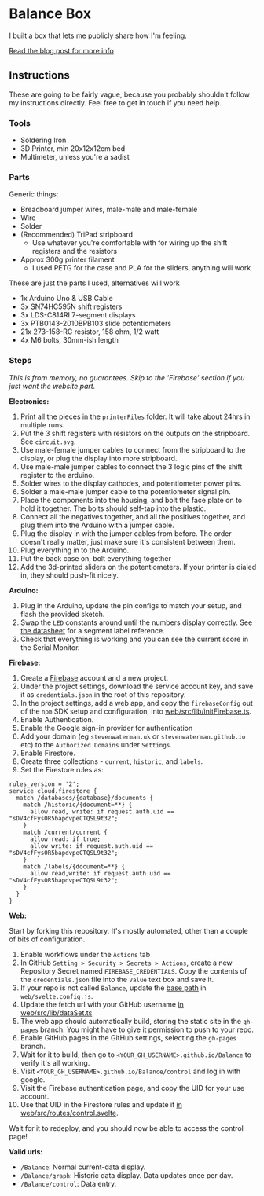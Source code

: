 # Balance Box

I built a box that lets me publicly share how I'm feeling.

[Read the blog post for more info](https://stevenwaterman.uk/balance-box)

## Instructions

These are going to be fairly vague, because you probably shouldn't follow my instructions directly.
Feel free to get in touch if you need help.

### Tools

- Soldering Iron
- 3D Printer, min 20x12x12cm bed
- Multimeter, unless you're a sadist

### Parts

Generic things:

- Breadboard jumper wires, male-male and male-female
- Wire
- Solder
- (Recommended) TriPad stripboard
  - Use whatever you're comfortable with for wiring up the shift registers and the resistors
- Approx 300g printer filament
  - I used PETG for the case and PLA for the sliders, anything will work

These are just the parts I used, alternatives will work

- 1x Arduino Uno & USB Cable
- 3x SN74HC595N shift registers
- 3x LDS-C814RI 7-segment displays
- 3x PTB0143-2010BPB103 slide potentiometers
- 21x 273-158-RC resistor, 158 ohm, 1/2 watt
- 4x M6 bolts, 30mm-ish length

### Steps

*This is from memory, no guarantees. Skip to the 'Firebase' section if you just want the website part.*

**Electronics:**

1. Print all the pieces in the `printerFiles` folder. It will take about 24hrs in multiple runs.
1. Put the 3 shift registers with resistors on the outputs on the stripboard. See `circuit.svg`.
1. Use male-female jumper cables to connect from the stripboard to the display, or plug the display into more stripboard.
1. Use male-male jumper cables to connect the 3 logic pins of the shift register to the arduino.
1. Solder wires to the display cathodes, and potentiometer power pins.
1. Solder a male-male jumper cable to the potentiometer signal pin.
1. Place the components into the housing, and bolt the face plate on to hold it together. The bolts should self-tap into the plastic.
1. Connect all the negatives together, and all the positives together, and plug them into the Arduino with a jumper cable.
1. Plug the display in with the jumper cables from before. The order doesn't really matter, just make sure it's consistent between them.
1. Plug everything in to the Arduino.
1. Put the back case on, bolt everything together
1. Add the 3d-printed sliders on the potentiometers. If your printer is dialed in, they should push-fit nicely.

**Arduino:**

1. Plug in the Arduino, update the pin configs to match your setup, and flash the provided sketch.
1. Swap the `LED` constants around until the numbers display correctly. See [the datasheet](https://eu.mouser.com/datasheet/2/244/LUMX_S_A0001418642_1-2551748.pdf) for a segment label reference.
1. Check that everything is working and you can see the current score in the Serial Monitor.

**Firebase:**

1. Create a [Firebase](https://console.firebase.google.com/) account and a new project.
1. Under the project settings, download the service account key, and save it as `credentials.json` in the root of this repository.
1. In the project settings, add a web app, and copy the `firebaseConfig` out of the `npm` SDK setup and configuration, into [web/src/lib/initFirebase.ts](https://github.com/stevenwaterman/Balance/blob/03ef952fb352bc81930753e494502babe5fda147/web/src/lib/initFirebase.ts#L14).
1. Enable Authentication.
1. Enable the Google sign-in provider for authentication
1. Add your domain (eg `stevenwaterman.uk` or `stevenwaterman.github.io` etc) to the `Authorized Domains` under `Settings`.
1. Enable Firestore.
1. Create three collections - `current`, `historic`, and `labels`.
1. Set the Firestore rules as:

```
rules_version = '2';
service cloud.firestore {
  match /databases/{database}/documents {
  	match /historic/{document=**} {
      allow read, write: if request.auth.uid == "sDV4cfFys0R5bapdvpeCTQSL9t32";
    }
    match /current/current {
      allow read: if true;
      allow write: if request.auth.uid == "sDV4cfFys0R5bapdvpeCTQSL9t32";
    }
    match /labels/{document=**} {
      allow read,write: if request.auth.uid == "sDV4cfFys0R5bapdvpeCTQSL9t32";
    }
  }
}
```

**Web:**

Start by forking this repository. It's mostly automated, other than a couple of bits of configuration.

1. Enable workflows under the `Actions` tab
1. In GitHub `Setting > Security > Secrets > Actions`, create a new Repository Secret named `FIREBASE_CREDENTIALS`. Copy the contents of the `credentials.json` file into the `Value` text box and save it.
1. If your repo is not called `Balance`, update the [base path](https://github.com/stevenwaterman/Balance/blob/03ef952fb352bc81930753e494502babe5fda147/web/svelte.config.js#L21) in `web/svelte.config.js`.
2. Update the fetch url with your GitHub username [in web/src/lib/dataSet.ts](https://github.com/stevenwaterman/Balance/blob/de5710807bf56cdf3094eda35e12951909dd7c2e/web/src/lib/dataSet.ts#L55)
3. The web app should automatically build, storing the static site in the `gh-pages` branch. You might have to give it permission to push to your repo.
4. Enable GitHub pages in the GitHub settings, selecting the `gh-pages` branch.
5. Wait for it to build, then go to `<YOUR_GH_USERNAME>.github.io/Balance` to verify it's all working.
6. Visit `<YOUR_GH_USERNAME>.github.io/Balance/control` and log in with google.
7. Visit the Firebase authentication page, and copy the UID for your use account.
8. Use that UID in the Firestore rules and update it [in web/src/routes/control.svelte](https://github.com/stevenwaterman/Balance/blob/03ef952fb352bc81930753e494502babe5fda147/web/src/routes/control.svelte#L33).

Wait for it to redeploy, and you should now be able to access the control page!

**Valid urls:**

- `/Balance`: Normal current-data display.
- `/Balance/graph`: Historic data display. Data updates once per day.
- `/Balance/control`: Data entry.
